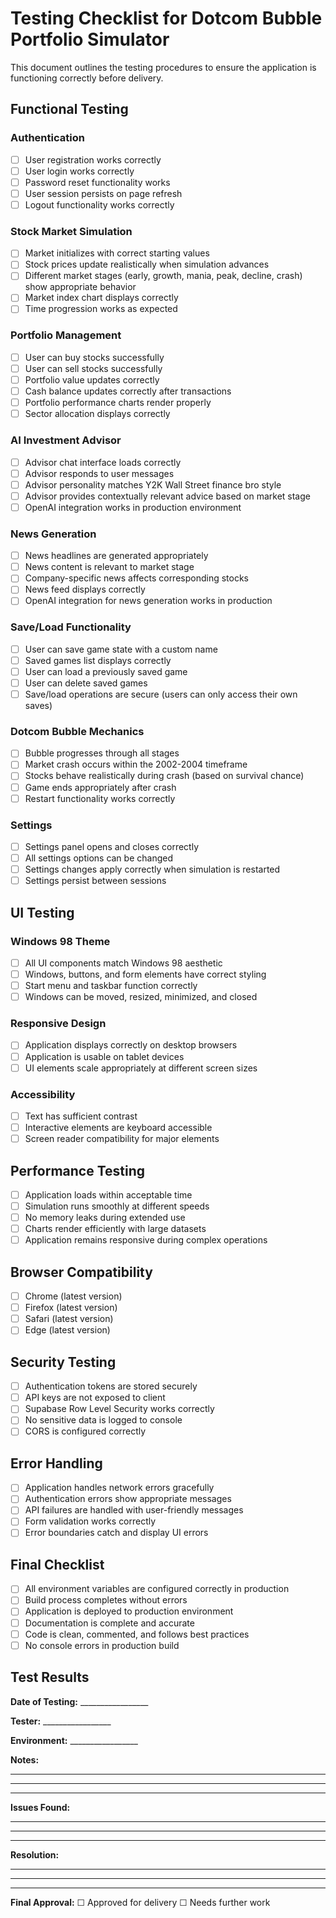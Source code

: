 # Testing Checklist for Dotcom Bubble Portfolio Simulator

This document outlines the testing procedures to ensure the application is functioning correctly before delivery.

## Functional Testing

### Authentication
- [ ] User registration works correctly
- [ ] User login works correctly
- [ ] Password reset functionality works
- [ ] User session persists on page refresh
- [ ] Logout functionality works correctly

### Stock Market Simulation
- [ ] Market initializes with correct starting values
- [ ] Stock prices update realistically when simulation advances
- [ ] Different market stages (early, growth, mania, peak, decline, crash) show appropriate behavior
- [ ] Market index chart displays correctly
- [ ] Time progression works as expected

### Portfolio Management
- [ ] User can buy stocks successfully
- [ ] User can sell stocks successfully
- [ ] Portfolio value updates correctly
- [ ] Cash balance updates correctly after transactions
- [ ] Portfolio performance charts render properly
- [ ] Sector allocation displays correctly

### AI Investment Advisor
- [ ] Advisor chat interface loads correctly
- [ ] Advisor responds to user messages
- [ ] Advisor personality matches Y2K Wall Street finance bro style
- [ ] Advisor provides contextually relevant advice based on market stage
- [ ] OpenAI integration works in production environment

### News Generation
- [ ] News headlines are generated appropriately
- [ ] News content is relevant to market stage
- [ ] Company-specific news affects corresponding stocks
- [ ] News feed displays correctly
- [ ] OpenAI integration for news generation works in production

### Save/Load Functionality
- [ ] User can save game state with a custom name
- [ ] Saved games list displays correctly
- [ ] User can load a previously saved game
- [ ] User can delete saved games
- [ ] Save/load operations are secure (users can only access their own saves)

### Dotcom Bubble Mechanics
- [ ] Bubble progresses through all stages
- [ ] Market crash occurs within the 2002-2004 timeframe
- [ ] Stocks behave realistically during crash (based on survival chance)
- [ ] Game ends appropriately after crash
- [ ] Restart functionality works correctly

### Settings
- [ ] Settings panel opens and closes correctly
- [ ] All settings options can be changed
- [ ] Settings changes apply correctly when simulation is restarted
- [ ] Settings persist between sessions

## UI Testing

### Windows 98 Theme
- [ ] All UI components match Windows 98 aesthetic
- [ ] Windows, buttons, and form elements have correct styling
- [ ] Start menu and taskbar function correctly
- [ ] Windows can be moved, resized, minimized, and closed

### Responsive Design
- [ ] Application displays correctly on desktop browsers
- [ ] Application is usable on tablet devices
- [ ] UI elements scale appropriately at different screen sizes

### Accessibility
- [ ] Text has sufficient contrast
- [ ] Interactive elements are keyboard accessible
- [ ] Screen reader compatibility for major elements

## Performance Testing

- [ ] Application loads within acceptable time
- [ ] Simulation runs smoothly at different speeds
- [ ] No memory leaks during extended use
- [ ] Charts render efficiently with large datasets
- [ ] Application remains responsive during complex operations

## Browser Compatibility

- [ ] Chrome (latest version)
- [ ] Firefox (latest version)
- [ ] Safari (latest version)
- [ ] Edge (latest version)

## Security Testing

- [ ] Authentication tokens are stored securely
- [ ] API keys are not exposed to client
- [ ] Supabase Row Level Security works correctly
- [ ] No sensitive data is logged to console
- [ ] CORS is configured correctly

## Error Handling

- [ ] Application handles network errors gracefully
- [ ] Authentication errors show appropriate messages
- [ ] API failures are handled with user-friendly messages
- [ ] Form validation works correctly
- [ ] Error boundaries catch and display UI errors

## Final Checklist

- [ ] All environment variables are configured correctly in production
- [ ] Build process completes without errors
- [ ] Application is deployed to production environment
- [ ] Documentation is complete and accurate
- [ ] Code is clean, commented, and follows best practices
- [ ] No console errors in production build

## Test Results

**Date of Testing:** _________________

**Tester:** _________________

**Environment:** _________________

**Notes:**
_________________
_________________
_________________

**Issues Found:**
_________________
_________________
_________________

**Resolution:**
_________________
_________________
_________________

**Final Approval:** ☐ Approved for delivery ☐ Needs further work
